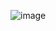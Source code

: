 ![image](https://github.com/DAD609/LeetCode_SQL/assets/67281187/f99842b6-7c1f-4086-baa8-6fa11c794db6)
